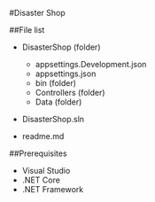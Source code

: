 #Disaster Shop

##File list
* DisasterShop (folder)
    * appsettings.Development.json
    * appsettings.json
    * bin (folder)
    * Controllers (folder)
    * Data (folder)

* DisasterShop.sln
* readme.md

##Prerequisites
* Visual Studio
* .NET Core
* .NET Framework